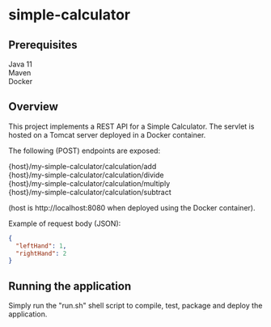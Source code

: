 # simple-calculator

## Prerequisites
Java 11 <br/>
Maven <br/>
Docker <br/>

## Overview

This project implements a REST API for a Simple Calculator. The servlet is hosted on a Tomcat server deployed in a Docker container.

The following (POST) endpoints are exposed:

{host}/my-simple-calculator/calculation/add <br/>
{host}/my-simple-calculator/calculation/divide <br/>
{host}/my-simple-calculator/calculation/multiply <br/>
{host}/my-simple-calculator/calculation/subtract <br/>

(host is http://localhost:8080 when deployed using the Docker container).

Example of request body (JSON):

```json
{
  "leftHand": 1,
  "rightHand": 2
}
```

## Running the application

Simply run the "run.sh" shell script to compile, test, package and deploy the application.
